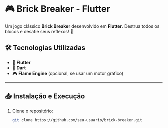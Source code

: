 # 🎮 Brick Breaker - Flutter

Um jogo clássico **Brick Breaker** desenvolvido em **Flutter**. Destrua todos os blocos e desafie seus reflexos! 🚀


## 🛠 Tecnologias Utilizadas
- 🎯 **Flutter**
- 💙 **Dart**
- 🎮 **Flame Engine** (opcional, se usar um motor gráfico)

---

## 📥 Instalação e Execução
1. Clone o repositório:
   ```bash
   git clone https://github.com/seu-usuario/brick-breaker.git
